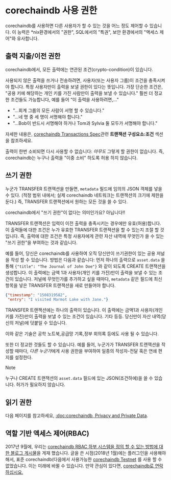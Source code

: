 <!---
Copyright © 2020 Interplanetary Database Association e.V.,
corechaindb and IPDB software contributors.
SPDX-License-Identifier: (Apache-2.0 AND CC-BY-4.0)
Code is Apache-2.0 and docs are CC-BY-4.0
--->

# corechaindb 사용 권한

corechaindb를 사용하면 다른 사용자가 할 수 있는 것을 어느 정도 제어할 수 있습니다. 
이 능력은 \*nix환경에서의 "권한", SQL에서의 "특권", 보안 환경에서의 "액세스 제어"와 유사합니다.  

## 출력 지출/이전 권한

corechaindb에서, 모든 출력에는 연관된 조건(crypto-condition)이 있습니다.

사용되지 않은 출력을 쓰거나 전송하려면, 사용자(또는 사용자 그룹)이 조건을 충족시켜야 합니다.
특정 사용자만이 출력을 보낼 권한이 있다는 뜻입니다. 가장 단순한 조건은, "공용 키에 해당하는 개인 키를 가진 사람만이 출력을 보낼 수 있습니다." 훨씬 더 정교한 조건들도 가능합니다, 예를 들어 “이 출력을 사용하려면,…"

- "…회계 그룹의 모든 사람이 서명 할 수 있습니다."
- "…네 명 중 세 명이 서명해야 합니다."
- "…Bob이 반드시 서명해야 하거나 Tom과 Sylvia 둘 모두가 서명해야 합니다."

자세한 내용은, [corechaindb Transactions Spec](https://github.com/corechaindb/BEPs/tree/master/tx-specs/)관련 **트랜잭션 구성요소:조건** 섹션을 참조하세요.

출력이 한번 소비되면 다시 사용할 수 없습니다: *아무도* 그렇게 할 권한이 없습니다. 즉, corechaindb는 누구나 출력을 "이중 소비" 하도록 허용 하지 않습니다.

## 쓰기 권한

누군가 TRANSFER 트랜잭션을 만들면, `metadata` 필드에 임의의 JSON 객체를 넣을 수 있다. (적정 범위 내에서; 실제 corechaindb 네트워크는 트랜잭션의 크기에 제한을 둔다.) 즉, TRANSFER 트랜잭션에서 원하는 모든 것을 쓸 수 있다.

corechaindb에서 "쓰기 권한"이 없다는 의미인가요? 아닙니다!!

TRANSFER 트랜잭션은 입력이 이전 출력을 충족시키는 경우에만 유효(허용)합니다. 이 출력들에 대한 조건은 누가 유효한 TRANSFER 트랜잭션을 할 수 있는지 조절 할 것입니다. 즉, 출력에 대한 조건은 특정 사용자에게 관련 자산 내역에 무엇인가 쓸 수 있는 "쓰기 권한"을 부여하는 것과 같습니다.

예를 들어, 당신은 corechaindb를 사용하여 오직 당신만이 쓰기권한이 있는 공용 저널을 작성 할 수 있습니다. 방법은 다음과 같습니다: 먼저 하나의 출력으로 `asset.data` 을 통해 `{"title": "The Journal of John Doe"}` 와 같이 되도록 CREATE 트랜잭션을 생성합니다. 이 출력에는 금액 1과 사용자(개인 키를 가진)만이 출력을 보낼 수 있는 조건이 있습니다. 저널에 무엇인가를 추가하고 싶을 때마다, `metadata` 같은 필드에 최신 항목을 넣은 TRANSFER 트랜잭션을 새로 만들어야 합니다.

```json
{"timestamp": "1508319582",
 "entry": "I visited Marmot Lake with Jane."}
```

TRANSFER 트랜잭션에는 하나의 출력이 있습니다. 이 출력에는 금액1과 사용자(개인키를 가진)만이 출력을 보낼 수 있는 조건이 있습니다. 기타 등등. 당신만이 자산 내역(당신의 저널)에 덧붙일 수 있습니다.

이와 같은 기술은 공학 노트북,공급망 기록,정부 회의록 등에도 사용 될 수 있습니다.

또한 더 정교한 것들도 할 수 있습니다. 예를 들어, 누군가가 TRANSFER 트랜잭션을 작성할 때마다, *다른 누군가*에게 사용 권한을 부여하여 일종의 작성자-전달 혹은 연쇄 편지를 설정한다.

Note

누구나 CREATE 트랜잭션의 `asset.data` 필드에 있는 JSON(조건하에)을 쓸 수 있습니다. 허가가 필요하지 않습니다.

## 읽기 권한

다음 페이지를 참고하세요, [:doc:corechaindb, Privacy and Private Data](https://github.com/corechaindb/corechaindb/blob/master/docs/root/source/korean/private-data-ko.md).

## 역할 기반 액세스 제어(RBAC)

2017년 9월에, 우리는 [corechaindb RBAC 하부 시스템을 정의 할 수 있는 방법에 대한 블로그 게시물](https://blog.corechaindb.com/role-based-access-control-for-corechaindb-assets-b7cada491997)을 게재 했습니다. 글을 쓴 시점(2018년 1월)에는 플러그인을 사용해야 해서, 표준 corechaindb(다음에서 사용가능한 [corechaindb Testnet](https://testnet.corechaindb.com/) 를 사용 할 수 없었습니다. 이는 미래에 바뀔 수 있습니다. 만약 관심이 있다면, [corechaindb로 연락하십시요.](https://www.corechaindb.com/contact/)
